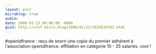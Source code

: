 ```yaml
---
layout: post
microblog: true
audio: 
date: 2008-01-23 00:00:00 -0000
guid: http://xtof.micro.blog/2008/01/23/t633636762.html
---
```

#openidfrance : reçu de snorri une copie du premier adhérent à l'association openidfrance. effiliation en catégorie 10 - 25 salariés. cool !
